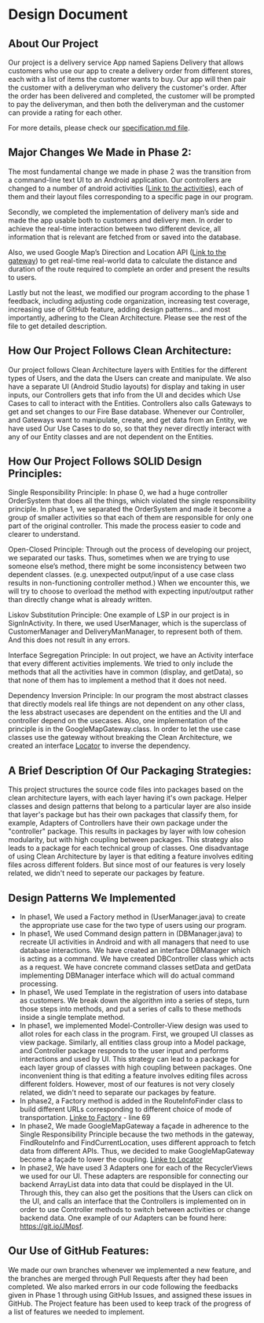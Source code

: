 # Design Document 

## About Our Project

Our project is a delivery service App named Sapiens Delivery that allows customers who use our app to create a delivery order from different stores, each with a list of items the customer wants to buy. Our app will then pair the customer with a deliveryman who delivery the customer's order. After the order has been delivered and completed, the customer will be prompted to pay the deliveryman, and then both the deliveryman and the customer can provide a rating for each other.  

For more details, please check our [specification.md file](https://git.io/JMpmy). 

## Major Changes We Made in Phase 2:  
The most fundamental change we made in phase 2 was the transition from a command-line text UI to an Android application. Our controllers are changed to a number of android activities ([Link to the activities](https://github.com/CSC207-UofT/course-project-java-sapiens/tree/main/app/src/main/java/com/yde/sapiensdelivery/controllers)), each of them and their layout files corresponding to a specific page in our program.

Secondly, we completed the implementation of delivery man’s side and made the app usable both to customers and delivery men. In order to achieve the real-time interaction between two different device, all information that is relevant are fetched from or saved into the database.

Also, we used Google Map’s Direction and Location API ([Link to the gateway](https://github.com/CSC207-UofT/course-project-java-sapiens/blob/main/app/src/main/java/com/yde/sapiensdelivery/gateways/GoogleMapGateway.java)) to get real-time real-world data to calculate the distance and duration of the route required to complete an order and present the results to users. 

Lastly but not the least, we modified our program according to the phase 1 feedback, including adjusting code organization, increasing test coverage, increasing use of GitHub feature, adding design patterns... and most importantly, adhering to the Clean Architecture.
Please see the rest of the file to get detailed description.


## How Our Project Follows Clean Architecture: 
Our project follows Clean Architecture layers with Entities for the different types of Users, and the data the Users can create and manipulate. We also have a separate UI (Android Studio layouts) for display and taking in user inputs, our Controllers gets that info from the UI and decides which Use Cases to call to interact with the Entities. Controllers also calls Gateways to get and set changes to our Fire Base database. Whenever our Controller, and Gateways want to manipulate, create, and get data from an Entity, we have used Our Use Cases to do so, so that they never directly interact with any of our Entity classes and are not dependent on the Entities.

## How Our Project Follows SOLID Design Principles: 
Single Responsibility Principle: In phase 0, we had a huge controller OrderSystem that does all the things, which violated the single responsibility principle. In phase 1, we separated the OrderSystem and made it become a group of smaller activities so that each of them are responsible for only one part of the original controller. This made the process easier to code and clearer to understand.

Open-Closed Principle: Through out the process of developing our project, we separated our tasks. Thus, sometimes when we are trying to use someone else’s method, there might be some inconsistency between two dependent classes. (e.g. unexpected output/input of a use case class results in non-functioning controller method.) When we encounter this, we will try to choose to overload the method with expecting input/output rather than directly change what is already written.

Liskov Substitution Principle: One example of LSP in our project is in SignInActivity. In there, we used UserManager, which is the superclass of CustomerManager and DeliveryManManager, to represent both of them. And this does not result in any errors.

Interface Segregation Principle: In out project, we have an Activity interface that every different activities implements. We tried to only include the methods that all the activities have in common (display, and getData), so that none of them has to implement a method that it does not need.

Dependency Inversion Principle: In our program the most abstract classes that directly models real life things are not dependent on any other class, the less abstract usecases are dependent on the entities and the UI and controller depend on the usecases. Also, one implementation of the principle is in the GoogleMapGateway.class. In order to let the use case classes use the gateway without breaking the Clean Architecture, we created an interface [Locator](https://github.com/CSC207-UofT/course-project-java-sapiens/blob/main/app/src/main/java/com/yde/sapiensdelivery/use_cases/Locator.java) to inverse the dependency.

## A Brief Description Of Our Packaging Strategies:
This project structures the source code files into packages based on the clean architecture layers, with each layer having it's own package. Helper classes and design patterns that belong to a particular layer are also inside that layer's package but has their own packages that classify them, for example, Adapters of Controllers have their own package under the "controller" package. This results in packages by layer with low cohesion modularity, but with high coupling between packages. This strategy also leads to a package for each technical group of classes. One disadvantage of using Clean Architecture by layer is that editing a feature involves editing files across different folders. But since most of our features is very losely related, we didn't need to seperate our packages by feature. 

## Design Patterns We Implemented
- In phase1, We used a Factory method in (UserManager.java) to create the appropriate use case for the two type of users using our program. 
- In phase1, We used Command design pattern in (DBManager.java) to recreate UI activities in Android and with all managers that need to use database interactions. We have created an interface DBManager which is acting as a command. We have created DBController class which acts as a request. We have concrete command classes setData and getData implementing DBManager interface which will do actual command processing. 
- In phase1, We used Template in the registration of users into database as customers. We break down the algorithm into a series of steps, turn those steps into methods, and put a series of calls to these methods inside a single template method.
- In phase1, we implemented Model-Controller-View design was used to allot roles for each class in the program. First, we grouped UI classes as view package. Similarly, all entities class group into a Model package, and Controller package responds to the user input and performs interactions and used by UI. This strategy can lead to a package for each layer group of classes with high coupling between packages. One inconvenient thing is that editing a feature involves editing files across different folders. However, most of our features is not very closely related, we didn't need to separate our packages by feature.
- In phase2, a Factory method is added in the RouteInfoFinder class to build different URLs corresponding to different choice of mode of transportation. [Linke to Factory](https://github.com/CSC207-UofT/course-project-java-sapiens/blob/main/app/src/main/java/com/yde/sapiensdelivery/gateways/RouteInfoFinder.java) - line 69
- In phase2, We made GoogleMapGateway a façade in adherence to the Single Responsibility Principle because the two methods in the gateway, FindRouteInfo and FindCurrentLocation, uses different approach to fetch data from different APIs. Thus, we decided to make GoogleMapGateway become a façade to lower the coupling. [Linke to Locator](https://github.com/CSC207-UofT/course-project-java-sapiens/blob/main/app/src/main/java/com/yde/sapiensdelivery/use_cases/Locator.java)
- In phase2, We have used 3 Adapters one for each of the RecyclerViews we used for our UI. These adapters are responsible for connecting our backend ArrayList data into data that could be displayed in the UI. Through this, they can also get the positions that the Users can click on the UI, and calls an interface that the Controllers is implemented on in order to use Controller methods to switch between activities or change backend data. One example of our Adapters can be found here: https://git.io/JMpsf. 

## Our Use of GitHub Features: 
We made our own branches whenever we implemented a new feature, and the branches are merged through Pull Requests after they had been completed. We also marked errors in our code following the feedbacks given in Phase 1 through using GitHub Issues, and assigned these issues in GitHub. The Project feature has been used to keep track of the progress of a list of features we needed to implement. 


